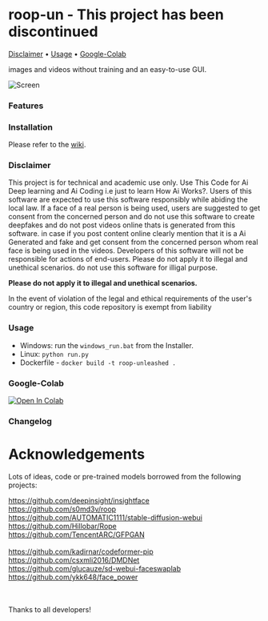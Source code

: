 # roop-un - This project has been discontinued

[Disclaimer](#Disclaimer) • [Usage](#usage) • [Google-Colab](#Google-Colab)


images and videos without training and an easy-to-use GUI.


![Screen](https://github.com/C0untFloyd/roop-unleashed/assets/131583554/6ee6860d-efbe-4337-8c62-a67598863637)

### Features

### Installation

Please refer to the [wiki](https://github.com/ravindergandhi/roop-un/wiki).


### Disclaimer


This project is for technical and academic use only. Use This Code for Ai Deep learning and Ai Coding i.e just to learn How Ai Works?. Users of this software are expected to use this software responsibly while abiding the local law. If a face of a real person is being used, users are suggested to get consent from the concerned person and do not use this software to create deepfakes and do not post videos online thats is generated from this software. in case if you post content online clearly mention that it is a Ai Generated and fake and get consent from the concerned person whom real face is being used in the videos. Developers of this software will not be responsible for actions of end-users. Please do not apply it to illegal and unethical scenarios. do not use this software for illigal purpose.

**Please do not apply it to illegal and unethical scenarios.**

In the event of violation of the legal and ethical requirements of the user's country or region, this code repository is exempt from liability

### Usage

- Windows: run the `windows_run.bat` from the Installer.
- Linux: `python run.py`
- Dockerfile - `docker build -t roop-unleashed .`

### Google-Colab


<a target="_blank" href="https://colab.research.google.com/drive/1S85afJVl7-L7F5FvSWwhYNPHgKWMccVo#scrollTo=lv1g3rT8nf2H">
  <img src="https://colab.research.google.com/assets/colab-badge.svg" alt="Open In Colab"/>
</a>






### Changelog


# Acknowledgements

Lots of ideas, code or pre-trained models borrowed from the following projects:

https://github.com/deepinsight/insightface<br />
https://github.com/s0md3v/roop<br />
https://github.com/AUTOMATIC1111/stable-diffusion-webui<br /> 
https://github.com/Hillobar/Rope<br />
https://github.com/TencentARC/GFPGAN<br />   
https://github.com/kadirnar/codeformer-pip<br />
https://github.com/csxmli2016/DMDNet<br />
https://github.com/glucauze/sd-webui-faceswaplab<br />
https://github.com/ykk648/face_power<br />

<br />
<br />
Thanks to all developers!

